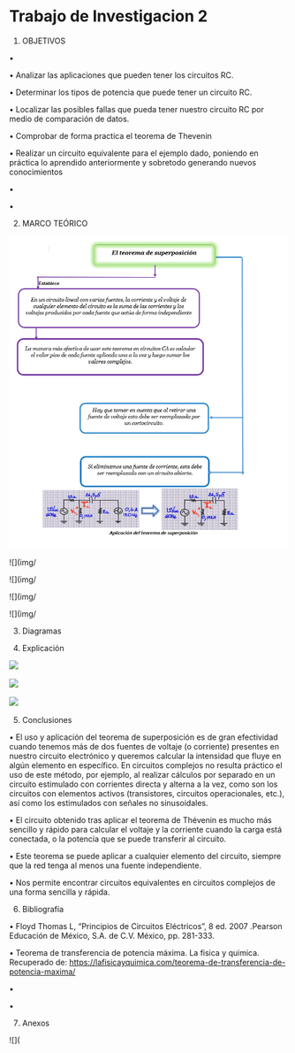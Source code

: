 # Trabajo de Investigacion 2

1. OBJETIVOS

•

• Analizar las aplicaciones que pueden tener los circuitos RC.

•	Determinar los tipos de potencia que puede tener un circuito RC.

•	Localizar las posibles fallas que pueda tener nuestro circuito RC por medio de comparación de datos.


•  Comprobar de forma practica el teorema de Thevenin

•	Realizar un circuito equivalente para el ejemplo dado, poniendo en práctica lo aprendido anteriormente y sobretodo generando nuevos conocimientos

•

•	

2. MARCO TEÓRICO

![](https://github.com/andressanttos/Trabajo-de-Investigacion-2/blob/main/img/superpo.png)

![](img/

![](img/

![](img/

![](img/



3. Diagramas




4. Explicación

![](https://github.com/andressanttos/Trabajo-de-Investigacion-1/blob/main/img/EXPLICACION1.png)

![](https://github.com/andressanttos/Trabajo-de-Investigacion-1/blob/main/img/EXPLICACION2.png)

![](https://github.com/andressanttos/Trabajo-de-Investigacion-1/blob/main/img/EXPLICACION3.png)


5. Conclusiones

•	El uso y aplicación del teorema de superposición es de gran efectividad cuando tenemos más de dos fuentes de voltaje (o corriente) presentes en nuestro circuito electrónico y queremos calcular la intensidad que fluye en algún elemento en específico. En circuitos complejos no resulta práctico el uso de este método, por ejemplo, al realizar cálculos por separado en un circuito estimulado con corrientes directa y alterna a la vez, como son los circuitos con elementos activos (transistores, circuitos operacionales, etc.), así como los estimulados con señales no sinusoidales.

• El circuito obtenido tras aplicar el teorema de Thévenin es mucho más sencillo y rápido para calcular el voltaje y la corriente cuando la carga está conectada, o la potencia que se puede transferir al circuito.

•	 Este teorema se puede aplicar a cualquier elemento del circuito, siempre que la red tenga al menos una fuente independiente.

•	Nos permite encontrar circuitos equivalentes en circuitos complejos de una forma sencilla y rápida.

6. Bibliografía 

•	 Floyd Thomas L, “Principios de Circuitos Eléctricos”, 8 ed. 2007 .Pearson Educación de México, S.A. de C.V. México, pp. 281-333.

• Teorema de transferencia de potencia máxima. La fisica y quimica. Recuperado de: https://lafisicayquimica.com/teorema-de-transferencia-de-potencia-maxima/	

• 

• 

7. Anexos

![](
